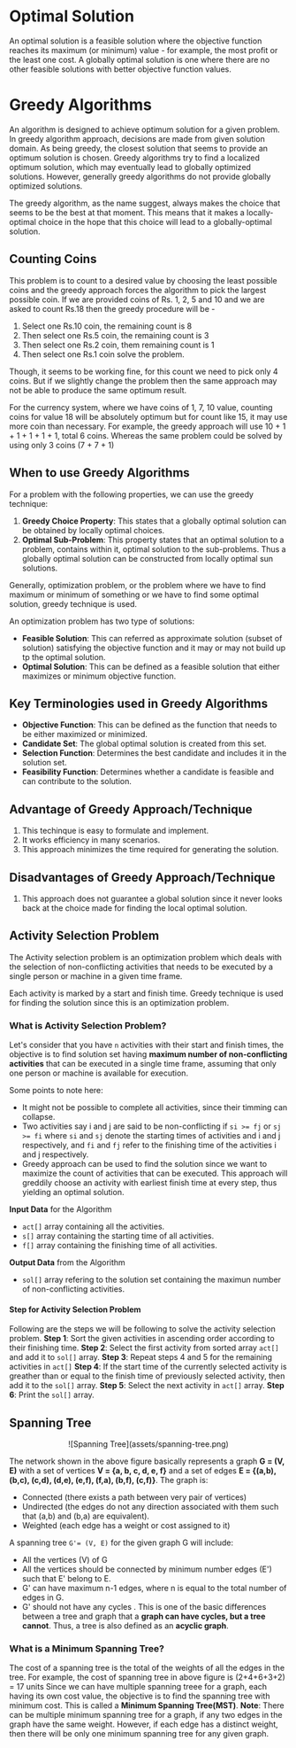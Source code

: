 # Optimal Solution
An optimal solution is a feasible solution where the objective function reaches its maximum (or minimum) value - for example, the most profit or the least one cost. A globally optimal solution is one where there are no other feasible solutions with better objective function values.

# Greedy Algorithms
An algorithm is designed to achieve optimum solution for a given problem. In greedy algorithm approach, decisions are made from given solution domain. As being greedy, the closest solution that seems to provide an optimum solution is chosen.
Greedy algorithms try to find a localized optimum solution, which may eventually lead to globally optimized solutions. However, generally greedy algorithms do not provide globally optimized solutions.

The greedy algorithm, as the name suggest, always makes the choice that seems to be the best at that moment. This means that it makes a locally-optimal choice in the hope that this choice will lead to a globally-optimal solution.

## Counting Coins
This problem is to count to a desired value by choosing the least possible coins and the greedy approach forces the algorithm to pick the largest possible coin. If we are provided coins of Rs. 1, 2, 5 and 10 and we are asked to count Rs.18 then the greedy procedure will be -
1. Select one Rs.10 coin, the remaining count is 8
2. Then select one Rs.5 coin, the remaining count is 3
3. Then select one Rs.2 coin, them remaining count is 1
4. Then select one Rs.1 coin solve the problem.

Though, it seems to be working fine, for this count we need to pick only 4 coins. But if we slightly change the problem then the same approach may not be able to produce the same optimum result.

For the currency system, where we have coins of 1, 7, 10 value, counting coins for value 18 will be absolutely optimum but for count like 15, it may use more coin than necessary. For example, the greedy approach will use 10 + 1 + 1 + 1 + 1 + 1, total 6 coins. Whereas the same problem could be solved by using only 3 coins (7 + 7 + 1)

## When to use Greedy Algorithms
For a problem with the following properties, we can use the greedy technique:
1. **Greedy Choice Property**: This states that a globally optimal solution can be obtained by locally optimal choices.
2. **Optimal Sub-Problem**: This property states that an optimal solution to a problem, contains within it, optimal solution to the sub-problems. Thus a globally optimal solution can be constructed from locally optimal sun solutions.

Generally, optimization problem, or the problem where we have to find maximum or minimum of something or we have to find some optimal solution, greedy technique is used.

An optimization problem has two type of solutions:
- **Feasible Solution**: This can referred as approximate solution (subset of solution) satisfying the objective function and it may or may not build up tp the optimal solution.
- **Optimal Solution**: This can be defined as a feasible solution that either maximizes or minimum objective function.

## Key Terminologies used in Greedy Algorithms
- **Objective Function**: This can be defined as the function that needs to be either maximized or minimized.
- **Candidate Set**: The global optimal solution is created from this set. 
- **Selection Function**: Determines the best candidate and includes it in the solution set.
- **Feasibility Function**: Determines whether a candidate is feasible and can contribute to the solution.

## Advantage of Greedy Approach/Technique
1. This techinque is easy to formulate and implement.
2. It works efficiency in many scenarios.
3. This approach minimizes the time required for generating the solution.

## Disadvantages of Greedy Approach/Technique
1. This approach does not guarantee a global solution since it never looks back at the choice made for finding the local optimal solution.


## Activity Selection Problem
The Activity selection problem is an optimization problem which deals with the selection of non-conflicting activities that needs to be executed by a single person or machine in a given time frame.

Each activity is marked by a start and finish time. Greedy technique is used for finding the solution since this is an optimization problem.

### What is Activity Selection Problem?
Let's consider that you have `n` activities with their start and finish times, the objective is to find solution set having **maximum number of non-conflicting activities** that can be executed in a single time frame, assuming that only one person or machine is available for execution.

Some points to note here:
- It might not be possible to complete all activities, since their timming can collapse.
- Two activities say i and j are said to be non-conflicting if `si >= fj` or `sj >= fi` where `si` and `sj` denote the starting times of activities and i and j respectively, and `fi` and `fj` refer to the finishing time of the activities i and j respectively.
-  Greedy approach can be used to find the solution since we want to maximize the count of activities that can be executed. This approach will greddily choose an activity with earliest finish time at every step, thus yielding an optimal solution.

**Input Data** for the Algorithm
* `act[]` array containing all the activities.
* `s[]` array  containing the starting time of all activities.
* `f[]` array containing the finishing time of all activities.

**Output Data** from the Algorithm
- `sol[]` array refering to the solution set containing the maximun number of non-conflicting activities.

#### Step for Activity Selection Problem
Following are the steps we will be following to solve the activity selection problem.
**Step 1**: Sort the given activities in ascending order according to their finishing time.
**Step 2**: Select the first activity from sorted array `act[]` and add it to `sol[]` array.
**Step 3**: Repeat steps 4 and 5 for the remaining activities in `act[]`
**Step 4**: If the start time of the currently selected activity is greather than or equal to the finish time of previously selected activity, then add it to the `sol[]` array.
**Step 5**: Select the next activity in `act[]` array.
**Step 6**: Print the `sol[]` array.

## Spanning Tree
<div style="text-align: center">
![Spanning Tree](assets/spanning-tree.png)
</div>

The network shown in the above figure basically represents a graph **G = (V, E)** with a set of vertices **V = {a, b, c, d, e, f}** and a set of edges **E = {(a,b), (b,c), (c,d), (d,e), (e,f), (f,a), (b,f), (c,f)}**. The graph is:
- Connected (there exists a path between very pair of vertices)
- Undirected (the edges do not any direction associated with them such that (a,b) and (b,a) are equivalent).
- Weighted (each edge has a weight or cost assigned to it)

A spanning tree `G'= (V, E)` for the given graph G will include:
- All the vertices (V) of G
- All the vertices should be connected by minimum number edges (E') such that E' belong to E.
- G' can have maximum n-1 edges, where n is equal to the total number of edges in G.
- G' should not have any cycles . This is one of the basic differences between a tree and graph that a **graph can have cycles, but a tree cannot**. Thus, a tree is also defined as an **acyclic graph**.

### What is a Minimum Spanning Tree?
The cost of a spanning tree is the total of the weights of all the edges in the tree. For example, the cost of spanning  tree in above figure is (2+4+6+3+2) = 17 units
Since we can have multiple spanning treee for a graph, each having its own cost value, the objective is to find the spanning tree with minimum cost. This is called a **Minimum Spanning Tree(MST)**.
**Note**: There can be multiple minimum spanning tree for a graph, if any two edges in the graph have the same weight. However, if each edge has a distinct weight, then there will be only one minimum spanning tree for any given graph.



